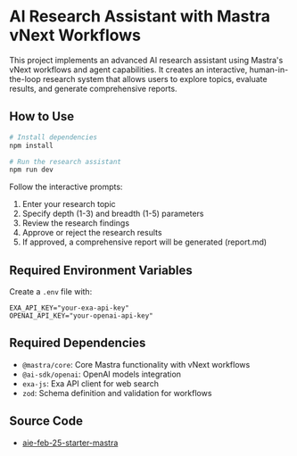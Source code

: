 # AI Research Assistant with Mastra vNext Workflows

This project implements an advanced AI research assistant using Mastra's vNext workflows and agent capabilities. It creates an interactive, human-in-the-loop research system that allows users to explore topics, evaluate results, and generate comprehensive reports.

## How to Use

```bash
# Install dependencies
npm install

# Run the research assistant
npm run dev
```

Follow the interactive prompts:

1. Enter your research topic
2. Specify depth (1-3) and breadth (1-5) parameters
3. Review the research findings
4. Approve or reject the research results
5. If approved, a comprehensive report will be generated (report.md)

## Required Environment Variables

Create a `.env` file with:
```
EXA_API_KEY="your-exa-api-key"
OPENAI_API_KEY="your-openai-api-key"
```

## Required Dependencies

- `@mastra/core`: Core Mastra functionality with vNext workflows
- `@ai-sdk/openai`: OpenAI models integration
- `exa-js`: Exa API client for web search
- `zod`: Schema definition and validation for workflows

## Source Code

- [aie-feb-25-starter-mastra](https://github.com/mastra-ai/aie-feb-25-starter-mastra)
